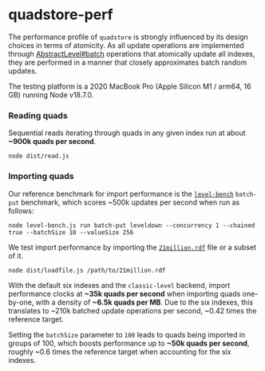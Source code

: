 
# quadstore-perf 

The performance profile of `quadstore` is strongly influenced by its design
choices in terms of atomicity. As all update operations are implemented
through [AbstractLevel#batch][perf-1] operations that atomically update
all indexes, they are performed in a manner that closely approximates batch
random updates.

[perf-1]: https://github.com/Level/abstract-level
[perf-2]: https://github.com/Level/bench

The testing platform is a 2020 MacBook Pro (Apple Silicon M1 / arm64, 16 GB)
running Node v18.7.0.

### Reading quads

Sequential reads iterating through quads in any given index run at about
**~900k quads per second**.

```
node dist/read.js
```

### Importing quads

Our reference benchmark for import performance is the [`level-bench`][perf-2]
`batch-put` benchmark, which scores ~500k updates per second when run as follows:

```
node level-bench.js run batch-put leveldown --concurrency 1 --chained true --batchSize 10 --valueSize 256
```

We test import performance by importing the [`21million.rdf`][21mil-rdf] file
or a subset of it.

```
node dist/loadfile.js /path/to/21million.rdf
```

With the default six indexes and the `classic-level` backend, import performance
clocks at **~35k quads per second** when importing quads one-by-one, with a
density of **~6.5k quads per MB**. Due to the six indexes, this translates to
~210k batched update operations per second, ~0.42 times the reference target.

Setting the `batchSize` parameter to `100` leads to quads being imported in
groups of 100, which boosts performance up to **~50k quads per second**, roughly
~0.6 times the reference target when accounting for the six indexes.

[21mil-rdf]: https://github.com/dgraph-io/benchmarks/blob/master/data/21million.rdf.gz
